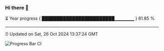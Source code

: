 ### Hi there 👋

⏳ Year progress { ████████████████████████▁▁▁▁▁▁ } 81.85 %

---

⏰ Updated on Sat, 26 Oct 2024 13:37:24 GMT

![Progress Bar CI](https://github.com/IshwaranRudhara/GIT-ACTION/workflows/Progress%20Bar%20CI/badge.svg)
